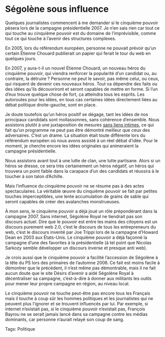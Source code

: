 # Ségolène sous influence

Quelques journalistes commencent à me demander si le cinquième pouvoir pèsera lors de la campagne présidentielle 2007. Je n’en sais rien car tout ce qui touche au cinquième pouvoir est du domaine de l’imprévisible, comme tout ce qui touche à l’avenir des structures complexes.

En 2005, lors du référendum européen, personne ne pouvait prévoir qu’un certain Étienne Chouard publierait un papier qui ferait le tour du web en quelques jours.

En 2007, y aura-t-il un nouvel Étienne Chouard, un nouveau héros du cinquième pouvoir, qui viendra renforcer la popularité d’un candidat ou, au contraire, la détruire ? Personne ne peut le savoir, pas même celui, ou ceux, qui risquent de devenir ces nouveaux héros. Tout va dépendre des faits ou des idées qu’ils découvriront et seront capables de mettre en forme. Si l’un d’eux trouve quelque chose de fort, ça atteindra tous les esprits. Les autoroutes pour les idées, en tous cas certaines idées directement liées au débat politique droite-gauche, sont en place.

Je doute toutefois qu’un héros positif se dégage, tant les idées de nos principaux candidats sont mollassonnes, sans cohérence d’ensemble. Nous assistons plutôt à une juxtaposition de mesures [sans liens intimes](/2006/06/29/saupoudrage-politique/), ce qui fait qu’un programme ne peut pas être démontré meilleur que ceux des adversaires. C’est un drame. La situation était toute différente lors du référendum européen où nous avons assisté à un réel débat d’idée. Pour le moment, je cherche encore les idées originales qui animeraient la campagne présidentielle.

Nous assistons avant tout à une lutte de clan, une lutte partisane. Alors si un héros se dresse, ce sera très certainement un héros négatif, un héros qui trouvera un point faible dans la carapace d’un des candidats et réussira à le toucher à son talon d’Achille.

Mais l’influence du cinquième pouvoir ne se résume pas à des actes spectaculaires. La véritable œuvre du cinquième pouvoir se fait par petites touches imperceptibles, une lente accumulation de grains de sable qui seront capables de créer des avalanches monstrueuses.

À mon sens, le cinquième pouvoir a déjà joué un rôle prépondérant dans la campagne 2007. Sans internet, Ségolène Royal ne tiendrait pas son discours actuel. Dire que le pouvoir est entre les mains des citoyens est un discours purement web 2.0, c’est le discours de tous les entrepreneurs du web, c’est le discours inventé par Joe Trippi lors de la campagne d’Howard Dean en 2003 aux États-Unis. Le cinquième pouvoir a déjà façonné la campagne d’une des favorites à la présidentielle (à tel point que Nicolas Sarkozy semble développer un discours inverse et presque anti web).

Je crois aussi que le cinquième pouvoir a facilité l’accession de Ségolène à la tête du PS lors des primaires de l’automne 2006. Ce fait est moins facile à démontrer que le précédent, il n’est même pas démontrable, mais il ne fait aucun doute que le site Désirs d’avenir a aidé Ségolène Royal à décentraliser sa campagne, c’est-à-dire à donner aux militants les outils pour mener leur propre campagne en région, au niveau local.

Le cinquième pouvoir ne touche peut-être pas encore tous les Français mais il touche à coup sûr les hommes politiques et les journalistes qui ne peuvent plus l’ignorer et se trouvent influencés par lui. Par exemple, si internet n’existait pas, si le cinquième pouvoir n’existait pas, François Bayrou ne se serait jamais lancé dans sa campagne contre les médias dominants, car personne n’aurait relayé son coup de sang.

Tags: Politique